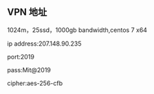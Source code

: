 

## VPN	地址

1024m，25ssd，1000gb bandwidth,centos 7 x64

ip address:207.148.90.235

port:2019

pass:Mit@2019

cipher:aes-256-cfb